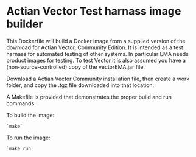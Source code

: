 # Actian Vector Test harnass image builder

This Dockerfile will build a Docker image from a supplied version of the download for Actian Vector, Community Edition.  It is intended as a test harnass for automated testing of other systems.  In particular EMA needs product images for testing.  To test Vector it is also assumed you have a (non-source-controlled) copy of the vectorEMA.jar file.

Download a Actian Vector Community installation file, then create a work folder, and copy the .tgz file downloaded into that location.

A Makefile is provided that demonstrates the proper build and run commands.

To build the image:

	`make`

To run the image:

	`make run`

